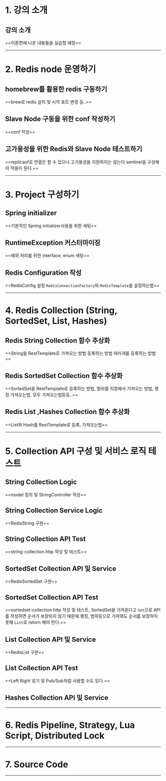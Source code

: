 # 1. 강의 소개
## 강의 소개
==이론편에 나온 내용들을 실습할 예정==
****
# 2. Redis node 운영하기
## homebrew를 활용한 redis 구동하기
==brew로 redis 설치 및 시작 포트 변경 등..==
## Slave Node 구동을 위한 conf 작성하기
==conf 작성==
## 고가용성을 위한 Redis와 Slave Node 테스트하기
==replicaof로 연결은 할 수 있으나 고가용성을 지원하지는 않는다 sentinel을 구성해야 적용이 된다.==
****
# 3. Project 구성하기
## Spring initializer
==기본적인 Spring initializer사용을 위한 세팅==
## RuntimeException 커스터마이징
==예외 처리를 위한 interface, enum 세팅==
## Redis Configuration 작성
==RedisConfig 설정 `RedisConnectionFactory`와 `RedisTemplate`를 설정하는법==
****
# 4. Redis Collection (String, SortedSet, List, Hashes)
## Redis String Collection 함수 추상화
==String을 RestTemplate로 가져오는 방법 등록하는 방법 여러개를 등록하는 방법==
## Redis SortedSet Collection 함수 추상화
==SortedSet을 RestTemplate로 등록하는 방법, 범위를 지정해서 가져오는 방법, 랭킹 가져오는법, 모두 가져오는법등등..==
## Redis List ,Hashes Collection 함수 추상화
==List와 Hash를 RestTemplate로 등록, 가져오는법==
****
# 5. Collection API 구성 및 서비스 로직 테스트
## String Collection Logic
==model 정의 및 StringController 작성==
## String Collection Service Logic
==RedisString 구현==
## String Collection API Test
==string-collection.http 작성 및 테스트==
## SortedSet Collection API 및 Service
==RedisSortedSet 구현==
## SortedSet Collection API Test
==sortedset-collection.http 작성 및 테스트, SortedSet을 가져온다고 `Set`으로 API를 작성하면 순서가 보장되지 않기 때문에 랭킹, 범위등으로 가져와도 순서를 보장하지 못해 `List`로 return 해야 한다.==
## List Collection API 및 Service
==RedisList 구현==
## List Collection API Test
==Left Right 넣기 및 Pub/Sub처럼 사용할 수도 있다.==
## Hashes Collection API 및 Service

****
# 6. Redis Pipeline, Strategy, Lua Script, Distributed Lock

****
# 7. Source Code

****